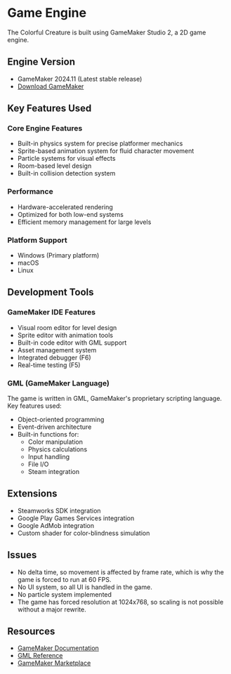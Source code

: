 # Game Engine

The Colorful Creature is built using GameMaker Studio 2, a 2D game engine.

## Engine Version
- GameMaker 2024.11 (Latest stable release)
- [Download GameMaker](https://gamemaker.io/en/download)

## Key Features Used

### Core Engine Features
- Built-in physics system for precise platformer mechanics
- Sprite-based animation system for fluid character movement
- Particle systems for visual effects
- Room-based level design
- Built-in collision detection system

### Performance
- Hardware-accelerated rendering
- Optimized for both low-end systems
- Efficient memory management for large levels

### Platform Support
- Windows (Primary platform)
- macOS
- Linux

## Development Tools

### GameMaker IDE Features
- Visual room editor for level design
- Sprite editor with animation tools
- Built-in code editor with GML support
- Asset management system
- Integrated debugger (F6)
- Real-time testing (F5)

### GML (GameMaker Language)
The game is written in GML, GameMaker's proprietary scripting language. Key features used:

- Object-oriented programming
- Event-driven architecture
- Built-in functions for:
  - Color manipulation
  - Physics calculations
  - Input handling
  - File I/O
  - Steam integration

## Extensions
- Steamworks SDK integration
- Google Play Games Services integration
- Google AdMob integration
- Custom shader for color-blindness simulation

## Issues
- No delta time, so movement is affected by frame rate, which is why the game is forced to run at 60 FPS.
- No UI system, so all UI is handled in the game.
- No particle system implemented
- The game has forced resolution at 1024x768, so scaling is not possible without a major rewrite.

## Resources
- [GameMaker Documentation](https://manual.yoyogames.com/)
- [GML Reference](https://manual.yoyogames.com/GameMaker_Language/GML_Reference/GML_Reference.htm)
- [GameMaker Marketplace](https://marketplace.yoyogames.com/) 